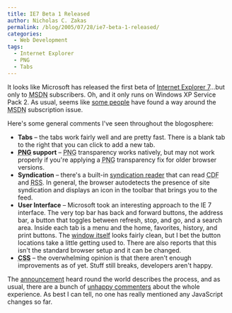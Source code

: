 ```yaml
---
title: IE7 Beta 1 Released
author: Nicholas C. Zakas
permalink: /blog/2005/07/28/ie7-beta-1-released/
categories:
  - Web Development
tags:
  - Internet Explorer
  - PNG
  - Tabs
---
```

It looks like Microsoft has released the first beta of <a title="Internet Explorer 7" rel="external" href="http://www.microsoft.com/windows/IE/ie7/default.mspx">Internet Explorer 7</a>&#8230;but only to <acronym title="Microsoft Developer's Network">MSDN</acronym> subscribers. Oh, and it only runs on Windows XP Service Pack 2. As usual, seems like <a title="IE7 Beta, XP" rel="external" href="http://www.forgetfoo.com/?blogid=4234">some people</a> have found a way around the <acronym title="Microsoft Developer's Network">MSDN</acronym> subscription issue.

Here's some general comments I've seen throughout the blogosphere:

  * **Tabs** &#8211; the tabs work fairly well and are pretty fast. There is a blank tab to the right that you can click to add a new tab.
  * **<acronym title="Portable Network Graphics">PNG</acronym> support** &#8211; <acronym title="Portable Network Graphics">PNG</acronym> transparency works natively, but may not work properly if you're applying a <acronym title="Portable Network Graphics">PNG</acronym> transparency fix for older browser versions.
  * **Syndication** &#8211; there's a built-in <a title="Screenshot of IE7 Syndication Reader" rel="external" href="http://www.blackdot.be/images/upload/ie7_rss.jpg">syndication reader</a> that can read <acronym title="Channel Definition Format">CDF</acronym> and <acronym title="Really Simple Syndication">RSS</acronym>. In general, the browser autodetects the presence of site syndication and displays an icon in the toolbar that brings you to the feed.
  * **User Interface** &#8211; Microsoft took an interesting approach to the IE 7 interface. The very top bar has back and forward buttons, the address bar, a button that toggles between refresh, stop, and go, and a search area. Inside each tab is a menu and the home, favorites, history, and print buttons. The <a title="Screenshot of IE 7 window" rel="external" href="http://www.blackdot.be/images/upload/ie7_overview.jpg">window itself</a> looks fairly clean, but I bet the button locations take a little getting used to. There are also reports that this isn't the standard browser setup and it can be changed.
  * **<acronym title="Cascading Style Sheets">CSS</acronym>** &#8211; the overwhelming opinion is that there aren't enough improvements as of yet. Stuff still breaks, developers aren't happy.

The <a title="Windows Vista & IE7 Beta 1 Available" rel="external" href="http://blogs.msdn.com/ie/archive/2005/07/27/444004.aspx">announcement</a> heard round the world describes the process, and as usual, there are a bunch of <a title="Windows Vista & IE7 Beta 1 Available - Comment" rel="external" href="http://blogs.msdn.com/ie/archive/2005/07/27/444004.aspx#444246">unhappy commenters</a> about the whole experience. As best I can tell, no one has really mentioned any JavaScript changes so far.
